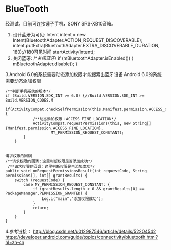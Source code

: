 # BlueTooth
经测试，目前可连接锤子手机，SONY SRS-XB10音箱。

1. 设计蓝牙为可见:
Intent intent = new Intent(BluetoothAdapter.ACTION_REQUEST_DISCOVERABLE);
     intent.putExtra(BluetoothAdapter.EXTRA_DISCOVERABLE_DURATION, 180);//180可见时间
     startActivity(intent);
2. 关闭蓝牙:
     /**关闭蓝牙*/
     if (mBluetoothAdapter.isEnabled()) {
           mBluetoothAdapter.disable();
     }
     
3.Android 6.0的系统需要动态添加权限才能搜索出蓝牙设备
Android 6.0的系统需要动态添加权限

    /**判断手机系统的版本*/
    if (Build.VERSION.SDK_INT >= 6.0) {//Build.VERSION.SDK_INT >= Build.VERSION_CODES.M
            if(ActivityCompat.checkSelfPermission(this,Manifest.permission.ACCESS_COARSE_LOCATION)!=PackageManager.PERMISSION_GRANTED){
                /**动态添加权限：ACCESS_FINE_LOCATION*/
                ActivityCompat.requestPermissions(this, new String[]{Manifest.permission.ACCESS_FINE_LOCATION},
                        MY_PERMISSION_REQUEST_CONSTANT);
            }
        }
        
        
    请求权限的回调
    /**请求权限的回调：这里判断权限是否添加成功*/
     /**请求权限的回调：这里判断权限是否添加成功*/
    public void onRequestPermissionsResult(int requestCode, String permissions[], int[] grantResults) {
        switch (requestCode) {
            case MY_PERMISSION_REQUEST_CONSTANT: {
                if (grantResults.length > 0 && grantResults[0] == PackageManager.PERMISSION_GRANTED) {
                    Log.i("main","添加权限成功");
                }
                return;
            }
        }
    }
4.参考链接：
http://blog.csdn.net/u012987546/article/details/52204542
https://developer.android.com/guide/topics/connectivity/bluetooth.html?hl=zh-cn
